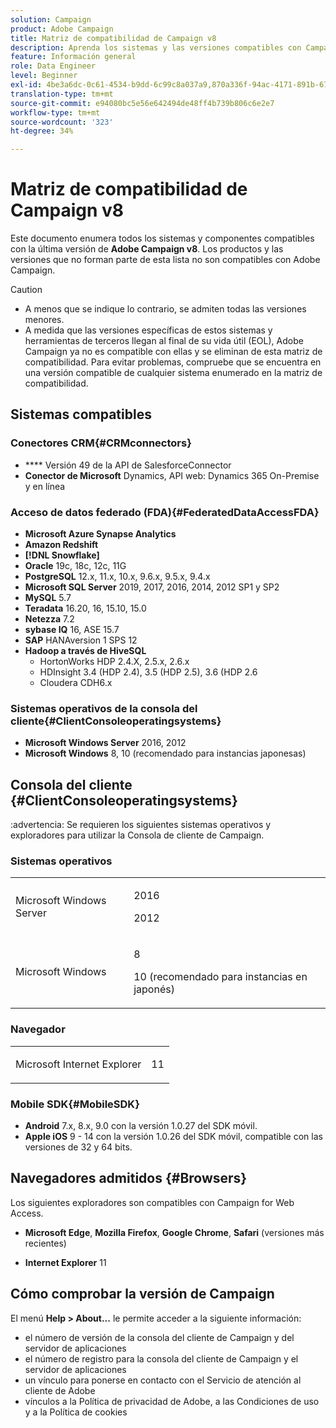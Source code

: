 ```yaml
---
solution: Campaign
product: Adobe Campaign
title: Matriz de compatibilidad de Campaign v8
description: Aprenda los sistemas y las versiones compatibles con Campaign v8
feature: Información general
role: Data Engineer
level: Beginner
exl-id: 4be3a6dc-0c61-4534-b9dd-6c99c8a037a9,870a336f-94ac-4171-891b-67614feef6ef,bebdd930-c7f6-4629-a489-3c704b33f058,d493e613-eb61-43b1-9c6d-1bd881af0734
translation-type: tm+mt
source-git-commit: e94080bc5e56e642494de48ff4b739b806c6e2e7
workflow-type: tm+mt
source-wordcount: '323'
ht-degree: 34%

---
```


# Matriz de compatibilidad de Campaign v8

Este documento enumera todos los sistemas y componentes compatibles con la última versión de **Adobe Campaign v8**. Los productos y las versiones que no forman parte de esta lista no son compatibles con Adobe Campaign.

>[!CAUTION]
>
>* A menos que se indique lo contrario, se admiten todas las versiones menores.
>* A medida que las versiones específicas de estos sistemas y herramientas de terceros llegan al final de su vida útil (EOL), Adobe Campaign ya no es compatible con ellas y se eliminan de esta matriz de compatibilidad. Para evitar problemas, compruebe que se encuentra en una versión compatible de cualquier sistema enumerado en la matriz de compatibilidad.


## Sistemas compatibles

### Conectores CRM{#CRMconnectors}

* **** Versión 49 de la API de SalesforceConnector
* **Conector de Microsoft** Dynamics, API web: Dynamics 365 On-Premise y en línea

### Acceso de datos federado (FDA){#FederatedDataAccessFDA}

* **Microsoft Azure Synapse Analytics**
* **Amazon Redshift**
* **[!DNL Snowflake]**
* **Oracle** 19c, 18c, 12c, 11G
* **PostgreSQL** 12.x, 11.x, 10.x, 9.6.x, 9.5.x, 9.4.x
* **Microsoft SQL Server** 2019, 2017, 2016, 2014, 2012 SP1 y SP2
* **MySQL** 5.7
* **Teradata** 16.20, 16, 15.10, 15.0
* **Netezza** 7.2
* **sybase IQ** 16, ASE 15.7
* **SAP** HANAversion 1 SPS 12
* **Hadoop a través de HiveSQL**
   * HortonWorks HDP 2.4.X, 2.5.x, 2.6.x
   * HDInsight 3.4 (HDP 2.4), 3.5 (HDP 2.5), 3.6 (HDP 2.6
   * Cloudera CDH6.x

### Sistemas operativos de la consola del cliente{#ClientConsoleoperatingsystems}

* **Microsoft Windows Server** 2016, 2012
* **Microsoft Windows** 8, 10 (recomendado para instancias japonesas)

## Consola del cliente {#ClientConsoleoperatingsystems}

:advertencia: Se requieren los siguientes sistemas operativos y exploradores para utilizar la Consola de cliente de Campaign.

### Sistemas operativos

<table>
<tbody>
<tr>
<td>Microsoft Windows Server</td>
<td>
<p>2016</p>
<p>2012</p>
</td>
</tr>
<tr>
<td>Microsoft Windows</td>
<td>
<p>8</p>
<p>10 (recomendado para instancias en japonés)</p>
</td>
</tr>
</tbody>
</table>

### Navegador

<table>
<tbody>
<tr>
<td>
<p>Microsoft Internet Explorer</p>
</td>
<td>
<p>11</p>
</td>
</tr>
</tbody>
</table>

### Mobile SDK{#MobileSDK}

* **Android** 7.x, 8.x, 9.0 con la versión 1.0.27 del SDK móvil.
* **Apple iOS** 9 - 14 con la versión 1.0.26 del SDK móvil, compatible con las versiones de 32 y 64 bits.

## Navegadores admitidos {#Browsers}

Los siguientes exploradores son compatibles con Campaign for Web Access.

* **Microsoft Edge**,  **Mozilla Firefox**,  **Google Chrome**,  **Safari**  (versiones más recientes)

* **Internet Explorer** 11

## Cómo comprobar la versión de Campaign

El menú **Help > About...** le permite acceder a la siguiente información:

* el número de versión de la consola del cliente de Campaign y del servidor de aplicaciones
* el número de registro para la consola del cliente de Campaign y el servidor de aplicaciones
* un vínculo para ponerse en contacto con el Servicio de atención al cliente de Adobe
* vínculos a la Política de privacidad de Adobe, a las Condiciones de uso y a la Política de cookies
